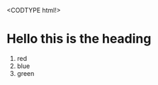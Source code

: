 <CODTYPE html!>
  <html>
    <head>
      <h1>Hello this is the heading</h1>
    </head>
    <title>
      Sup Nibba
    </title>
    <body>
      <ol>
        <li> red </li>
        <li> blue </li>
        <li> green </li>
      </ol>
      </body>
    </html>  
